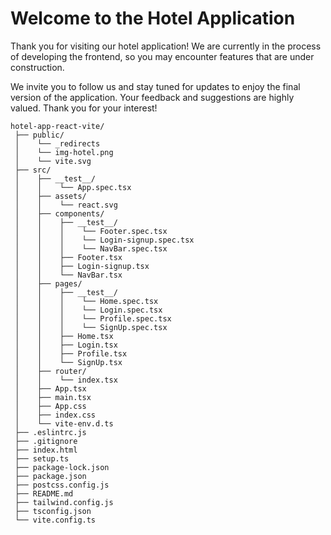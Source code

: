 # Welcome to the Hotel Application

Thank you for visiting our hotel application! We are currently in the process of developing the frontend, so you may encounter features that are under construction.

We invite you to follow us and stay tuned for updates to enjoy the final version of the application. Your feedback and suggestions are highly valued. Thank you for your interest!


```
hotel-app-react-vite/ 
 ├── public/ 
 │    └── _redirects
 │    └── img-hotel.png
 │    └── vite.svg
 ├── src/
 │    ├── __test__/
 │    │    └── App.spec.tsx
 │    ├── assets/
 │    │    └── react.svg
 │    ├── components/
 │    │    ├── __test__/
 │    │    │    └── Footer.spec.tsx
 │    │    │    └── Login-signup.spec.tsx
 │    │    │    └── NavBar.spec.tsx
 │    │    ├── Footer.tsx
 │    │    ├── Login-signup.tsx
 │    │    └── NavBar.tsx
 │    ├── pages/
 │    │    ├── __test__/
 │    │    │    └── Home.spec.tsx
 │    │    │    └── Login.spec.tsx
 │    │    │    └── Profile.spec.tsx
 │    │    │    └── SignUp.spec.tsx
 │    │    ├── Home.tsx
 │    │    ├── Login.tsx
 │    │    ├── Profile.tsx
 │    │    └── SignUp.tsx
 │    ├── router/
 │    │    └── index.tsx
 │    ├── App.tsx
 │    ├── main.tsx
 │    ├── App.css
 │    ├── index.css
 │    └── vite-env.d.ts
 ├── .eslintrc.js
 ├── .gitignore
 ├── index.html
 ├── setup.ts
 ├── package-lock.json
 ├── package.json
 ├── postcss.config.js
 ├── README.md
 ├── tailwind.config.js
 ├── tsconfig.json
 └── vite.config.ts

